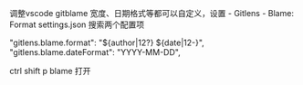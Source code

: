 


调整vscode gitblame 
宽度、日期格式等都可以自定义，设置 - Gitlens - Blame: Format
settings.json 搜索两个配置项

"gitlens.blame.format": "${author|12?} ${date|12-}",
"gitlens.blame.dateFormat": "YYYY-MM-DD",


ctrl shift p  blame 打开
